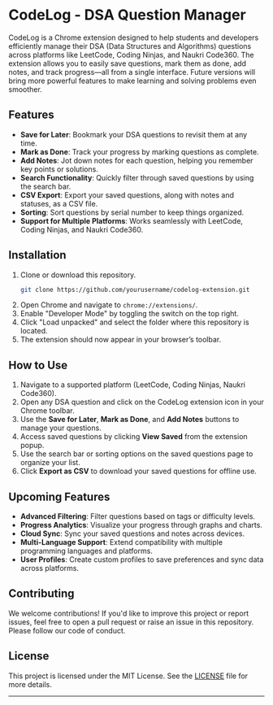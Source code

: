 # CodeLog - DSA Question Manager

CodeLog is a Chrome extension designed to help students and developers efficiently manage their DSA (Data Structures and Algorithms) questions across platforms like LeetCode, Coding Ninjas, and Naukri Code360. The extension allows you to easily save questions, mark them as done, add notes, and track progress—all from a single interface. Future versions will bring more powerful features to make learning and solving problems even smoother.

## Features
- **Save for Later**: Bookmark your DSA questions to revisit them at any time.
- **Mark as Done**: Track your progress by marking questions as complete.
- **Add Notes**: Jot down notes for each question, helping you remember key points or solutions.
- **Search Functionality**: Quickly filter through saved questions by using the search bar.
- **CSV Export**: Export your saved questions, along with notes and statuses, as a CSV file.
- **Sorting**: Sort questions by serial number to keep things organized.
- **Support for Multiple Platforms**: Works seamlessly with LeetCode, Coding Ninjas, and Naukri Code360.

## Installation
1. Clone or download this repository.
   ```bash
   git clone https://github.com/yourusername/codelog-extension.git
   ```
2. Open Chrome and navigate to `chrome://extensions/`.
3. Enable "Developer Mode" by toggling the switch on the top right.
4. Click "Load unpacked" and select the folder where this repository is located.
5. The extension should now appear in your browser’s toolbar.

## How to Use
1. Navigate to a supported platform (LeetCode, Coding Ninjas, Naukri Code360).
2. Open any DSA question and click on the CodeLog extension icon in your Chrome toolbar.
3. Use the **Save for Later**, **Mark as Done**, and **Add Notes** buttons to manage your questions.
4. Access saved questions by clicking **View Saved** from the extension popup.
5. Use the search bar or sorting options on the saved questions page to organize your list.
6. Click **Export as CSV** to download your saved questions for offline use.

## Upcoming Features
- **Advanced Filtering**: Filter questions based on tags or difficulty levels.
- **Progress Analytics**: Visualize your progress through graphs and charts.
- **Cloud Sync**: Sync your saved questions and notes across devices.
- **Multi-Language Support**: Extend compatibility with multiple programming languages and platforms.
- **User Profiles**: Create custom profiles to save preferences and sync data across platforms.

## Contributing
We welcome contributions! If you'd like to improve this project or report issues, feel free to open a pull request or raise an issue in this repository. Please follow our code of conduct.

## License
This project is licensed under the MIT License. See the [LICENSE](LICENSE) file for more details.

---


